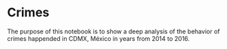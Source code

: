 # Crimes
The purpose of this notebook is to show a deep analysis of the behavior of crimes happended in CDMX, México in years from 2014 to 2016.

